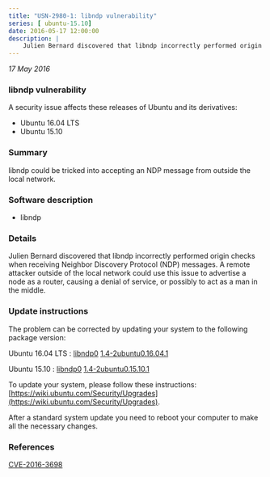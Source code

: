```yaml
---
title: "USN-2980-1: libndp vulnerability"
series: [ ubuntu-15.10]
date: 2016-05-17 12:00:00
description: |
    Julien Bernard discovered that libndp incorrectly performed origin checks when receiving Neighbor Discovery Protocol (NDP) messages. A remote attacker outside of the local network could use this issue to advertise a node as a router, causing a denial of service, or possibly to act as a man in the middle. 
--- 
```

 
 

*17 May 2016*

### libndp vulnerability

A security issue affects these releases of Ubuntu and its derivatives:

* Ubuntu 16.04 LTS
* Ubuntu 15.10

### Summary

libndp could be tricked into accepting an NDP message from outside the local network.

### Software description

* libndp 

### Details

Julien Bernard discovered that libndp incorrectly performed origin checks when receiving Neighbor Discovery Protocol (NDP) messages. A remote attacker outside of the local network could use this issue to advertise a node as a router, causing a denial of service, or possibly to act as a man in the middle. 

### Update instructions

The problem can be corrected by updating your system to the following package version:

Ubuntu 16.04 LTS
 : [libndp0](https://launchpad.net/ubuntu/+source/libndp) <span> [1.4-2ubuntu0.16.04.1](https://launchpad.net/ubuntu/+source/libndp/1.4-2ubuntu0.16.04.1) </span> 

Ubuntu 15.10
 : [libndp0](https://launchpad.net/ubuntu/+source/libndp) <span> [1.4-2ubuntu0.15.10.1](https://launchpad.net/ubuntu/+source/libndp/1.4-2ubuntu0.15.10.1) </span> 

To update your system, please follow these instructions: [https://wiki.ubuntu.com/Security/Upgrades](https://wiki.ubuntu.com/Security/Upgrades).

After a standard system update you need to reboot your computer to make all the necessary changes. 

### References

 
 [CVE-2016-3698](http://people.ubuntu.com/~ubuntu-security/cve/CVE-2016-3698)
 

